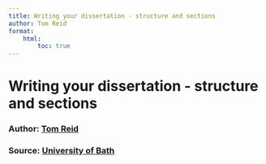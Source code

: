 ```yaml
---
title: Writing your dissertation - structure and sections
author: Tom Reid
format:
	html:
		toc: true
---
```


# Writing your dissertation - structure and sections
### Author: [Tom Reid](https://blogs.bath.ac.uk/academic-and-employability-skills/author/mlstgr/)
### Source: [University of Bath](https://blogs.bath.ac.uk/academic-and-employability-skills/2020/07/07/writing-your-dissertations-structure-and-sections/)

